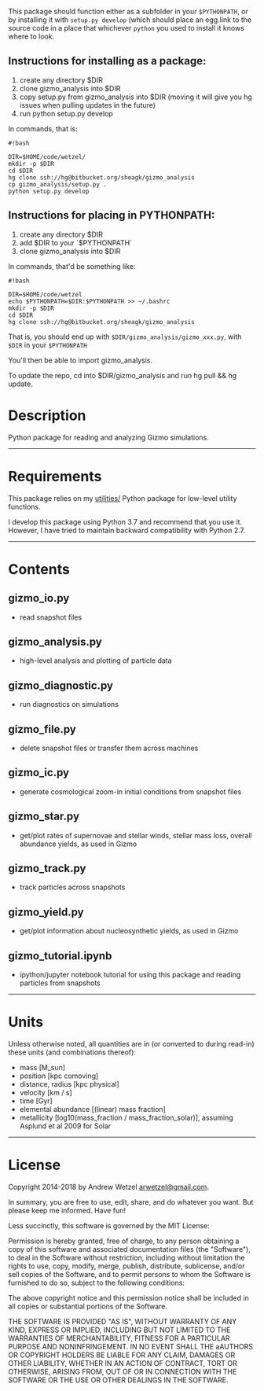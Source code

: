 This package should function either as a subfolder in your `$PYTHONPATH`, or by installing it with `setup.py develop` (which should place an egg.link to the source code in a place that whichever `python` you used to install it knows where to look.

## Instructions for installing as a package:  

1. create any directory $DIR
2. clone gizmo_analysis into $DIR
3. copy setup.py from gizmo_analysis into $DIR (moving it will give you hg issues when pulling updates in the future)
4. run python setup.py develop

In commands, that is:

```
#!bash

DIR=$HOME/code/wetzel/
mkdir -p $DIR
cd $DIR
hg clone ssh://hg@bitbucket.org/sheagk/gizmo_analysis
cp gizmo_analysis/setup.py .
python setup.py develop
```

## Instructions for placing in PYTHONPATH:

1.  create any directory $DIR
2.  add $DIR to your `$PYTHONPATH`
3.  clone gizmo_analysis into $DIR

In commands, that'd be something like:
```
#!bash

DIR=$HOME/code/wetzel
echo $PYTHONPATH=$DIR:$PYTHONPATH >> ~/.bashrc
mkdir -p $DIR
cd $DIR
hg clone ssh://hg@bitbucket.org/sheagk/gizmo_analysis
```

That is, you should end up with `$DIR/gizmo_analysis/gizmo_xxx.py`, with `$DIR` in your `$PYTHONPATH`

You'll then be able to import gizmo_analysis.<whatever>

To update the repo, cd into $DIR/gizmo_analysis and run hg pull && hg update.


# Description

Python package for reading and analyzing Gizmo simulations.


---
# Requirements

This package relies on my [utilities/](https://bitbucket.org/sheagk/utilities) Python package for low-level utility functions.

I develop this package using Python 3.7 and recommend that you use it. However, I have tried to maintain backward compatibility with Python 2.7.


---
# Contents

## gizmo_io.py
* read snapshot files

## gizmo_analysis.py
* high-level analysis and plotting of particle data

## gizmo_diagnostic.py
* run diagnostics on simulations

## gizmo_file.py
* delete snapshot files or transfer them across machines

## gizmo_ic.py
* generate cosmological zoom-in initial conditions from snapshot files

## gizmo_star.py
* get/plot rates of supernovae and stellar winds, stellar mass loss, overall abundance yields, as used in Gizmo

## gizmo_track.py
* track particles across snapshots

## gizmo_yield.py
* get/plot information about nucleosynthetic yields, as used in Gizmo

## gizmo_tutorial.ipynb
* ipython/jupyter notebook tutorial for using this package and reading particles from snapshots


---
# Units

Unless otherwise noted, all quantities are in (or converted to during read-in) these units (and combinations thereof):

* mass [M_sun]
* position [kpc comoving]
* distance, radius [kpc physical]
* velocity [km / s]
* time [Gyr]
* elemental abundance [(linear) mass fraction]
* metallicity [log10(mass_fraction / mass_fraction_solar)], assuming Asplund et al 2009 for Solar


---
# License

Copyright 2014-2018 by Andrew Wetzel <arwetzel@gmail.com>.

In summary, you are free to use, edit, share, and do whatever you want. But please keep me informed. Have fun!

Less succinctly, this software is governed by the MIT License:

Permission is hereby granted, free of charge, to any person obtaining a copy of this software and associated documentation files (the "Software"), to deal in the Software without restriction, including without limitation the rights to use, copy, modify, merge, publish, distribute, sublicense, and/or sell copies of the Software, and to permit persons to whom the Software is furnished to do so, subject to the following conditions:

The above copyright notice and this permission notice shall be included in all copies or substantial portions of the Software.

THE SOFTWARE IS PROVIDED "AS IS", WITHOUT WARRANTY OF ANY KIND, EXPRESS OR IMPLIED, INCLUDING BUT NOT LIMITED TO THE WARRANTIES OF MERCHANTABILITY, FITNESS FOR A PARTICULAR PURPOSE AND NONINFRINGEMENT. IN NO EVENT SHALL THE aAUTHORS OR COPYRIGHT HOLDERS BE LIABLE FOR ANY CLAIM, DAMAGES OR OTHER LIABILITY, WHETHER IN AN ACTION OF CONTRACT, TORT OR OTHERWISE, ARISING FROM, OUT OF OR IN CONNECTION WITH THE SOFTWARE OR THE USE OR OTHER DEALINGS IN THE SOFTWARE.